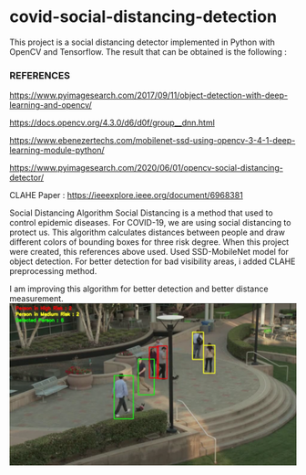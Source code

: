 # covid-social-distancing-detection

This project is a social distancing detector implemented in Python with OpenCV and Tensorflow.
The result that can be obtained is the following :

### REFERENCES

https://www.pyimagesearch.com/2017/09/11/object-detection-with-deep-learning-and-opencv/

https://docs.opencv.org/4.3.0/d6/d0f/group__dnn.html

https://www.ebenezertechs.com/mobilenet-ssd-using-opencv-3-4-1-deep-learning-module-python/

https://www.pyimagesearch.com/2020/06/01/opencv-social-distancing-detector/

CLAHE Paper : https://ieeexplore.ieee.org/document/6968381

Social Distancing Algorithm
Social Distancing is a method that used to control epidemic diseases. For COVID-19, we are using social distancing to protect us.
This algorithm calculates distances between people and draw different colors of bounding boxes for three risk degree. 
When this project were created, this references above used. Used SSD-MobileNet model for object detection. 
For better detection for bad visibility areas, i added CLAHE preprocessing method. 

I am improving this algorithm for better detection and better distance measurement.
<img src="https://github.com/KubraTurker/Social_Distancing-CV/blob/master/example.png">
